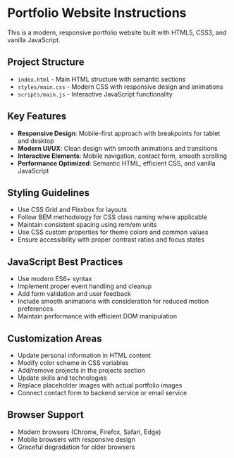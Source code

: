 <!-- Use this file to provide workspace-specific custom instructions to Copilot. For more details, visit https://code.visualstudio.com/docs/copilot/copilot-customization#_use-a-githubcopilotinstructionsmd-file -->

# Portfolio Website Instructions

This is a modern, responsive portfolio website built with HTML5, CSS3, and vanilla JavaScript.

## Project Structure
- `index.html` - Main HTML structure with semantic sections
- `styles/main.css` - Modern CSS with responsive design and animations
- `scripts/main.js` - Interactive JavaScript functionality

## Key Features
- **Responsive Design**: Mobile-first approach with breakpoints for tablet and desktop
- **Modern UI/UX**: Clean design with smooth animations and transitions
- **Interactive Elements**: Mobile navigation, contact form, smooth scrolling
- **Performance Optimized**: Semantic HTML, efficient CSS, and vanilla JavaScript

## Styling Guidelines
- Use CSS Grid and Flexbox for layouts
- Follow BEM methodology for CSS class naming where applicable
- Maintain consistent spacing using rem/em units
- Use CSS custom properties for theme colors and common values
- Ensure accessibility with proper contrast ratios and focus states

## JavaScript Best Practices
- Use modern ES6+ syntax
- Implement proper event handling and cleanup
- Add form validation and user feedback
- Include smooth animations with consideration for reduced motion preferences
- Maintain performance with efficient DOM manipulation

## Customization Areas
- Update personal information in HTML content
- Modify color scheme in CSS variables
- Add/remove projects in the projects section
- Update skills and technologies
- Replace placeholder images with actual portfolio images
- Connect contact form to backend service or email service

## Browser Support
- Modern browsers (Chrome, Firefox, Safari, Edge)
- Mobile browsers with responsive design
- Graceful degradation for older browsers
